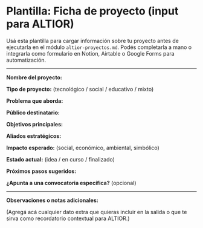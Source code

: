 # Plantilla: Ficha de proyecto (input para ALTIOR)

Usá esta plantilla para cargar información sobre tu proyecto antes de ejecutarla en el módulo `altior-proyectos.md`.
Podés completarla a mano o integrarla como formulario en Notion, Airtable o Google Forms para automatización.

---

**Nombre del proyecto:**  

**Tipo de proyecto:** (tecnológico / social / educativo / mixto)  

**Problema que aborda:**  

**Público destinatario:**  

**Objetivos principales:**  

**Aliados estratégicos:**  

**Impacto esperado:** (social, económico, ambiental, simbólico)  

**Estado actual:** (idea / en curso / finalizado)  

**Próximos pasos sugeridos:**  

**¿Apunta a una convocatoria específica?** (opcional)  

---

**Observaciones o notas adicionales:**

(Agregá acá cualquier dato extra que quieras incluir en la salida o que te sirva como recordatorio contextual para ALTIOR.)
